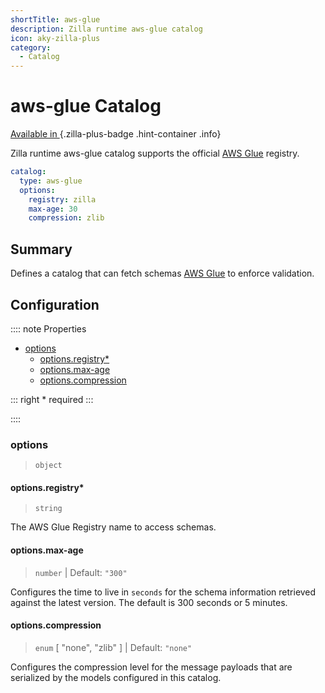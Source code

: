 ```yaml
---
shortTitle: aws-glue
description: Zilla runtime aws-glue catalog
icon: aky-zilla-plus
category:
  - Catalog
---
```


# aws-glue Catalog

[Available in <ZillaPlus/>](https://www.aklivity.io/products/zilla-plus)
{.zilla-plus-badge .hint-container .info}

Zilla runtime aws-glue catalog supports the official [AWS Glue](https://aws.amazon.com/glue/) registry.

```yaml {2}
catalog:
  type: aws-glue
  options:
    registry: zilla
    max-age: 30
    compression: zlib
```

## Summary

Defines a catalog that can fetch schemas [AWS Glue](https://aws.amazon.com/glue/) to enforce validation.

## Configuration

:::: note Properties

- [options](#options)
  - [options.registry\*](#options-registry)
  - [options.max-age](#options-max-age)
  - [options.compression](#options-compression)

::: right
\* required
:::

::::

### options

> `object`

#### options.registry\*

> `string`

The AWS Glue Registry name to access schemas.

#### options.max-age

> `number` | Default: `"300"`

Configures the time to live in `seconds` for the schema information retrieved against the latest version. The default is 300 seconds or 5 minutes.

#### options.compression

> `enum` [ "none", "zlib" ] | Default: `"none"`

Configures the compression level for the message payloads that are serialized by the models configured in this catalog.
